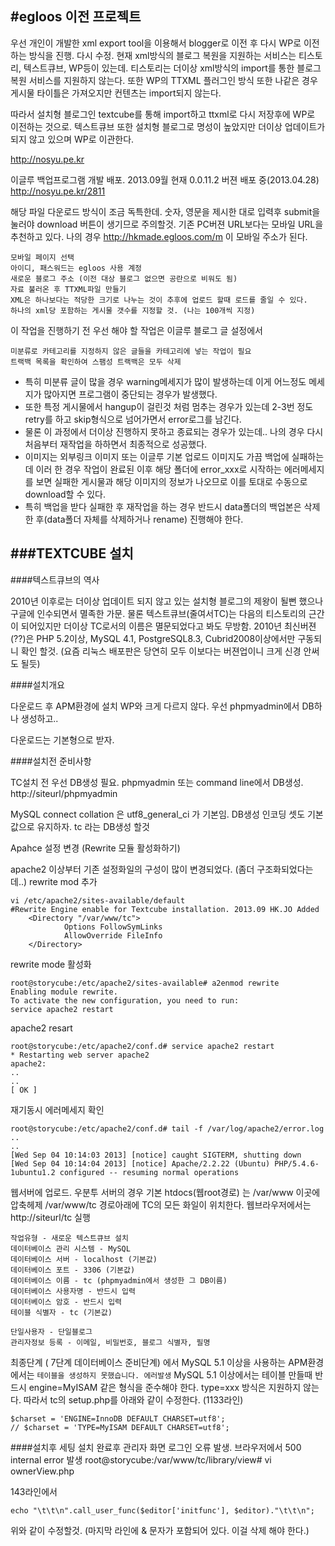 #egloos 이전 프로젝트
---
우선 개인이 개발한 xml export tool을 이용해서 blogger로 이전 후 다시 WP로 이전하는 방식을 진행.
다시 수정.
현재    xml방식의 블로그 복원을 지원하는 서비스는 티스토리, 텍스트큐브,  WP등이 있는데.
티스토리는 더이상  xml방식의  import를 통한 블로그 복원 서비스를 지원하지 않는다.
또한 WP의 TTXML 플러그인 방식 또한 나같은 경우 게시물 타이틀은 가져오지만 컨텐츠는 import되지 않는다.

따라서 설치형 블로그인 textcube를 통해 import하고 ttxml로 다시 저장후에 WP로 이전하는 것으로. 
텍스트큐브 또한 설치형 블로그로 명성이 높았지만 더이상 업데이트가 되지 않고 있으며 WP로 이관한다.

http://nosyu.pe.kr

이글루 백업프로그램 개발 배포.
2013.09월 현재 0.0.11.2 버젼 배포 중(2013.04.28)
http://nosyu.pe.kr/2811

해당 파일 다운로드 방식이 조금 독특한데.   숫자, 영문을 제시한 대로 입력후 submit을 눌러야 download 버튼이 생기므로 주의할것.
기존 PC버젼 URL보다는 모바일 URL을 추천하고 있다. 
나의 경우 http://hkmade.egloos.com/m  이 모바일 주소가 된다. 

	모바일 페이지 선택
	아이디, 패스워드는 egloos 사용 계정
	새로운 블로그 주소 (이전 대상 블로그 없으면 공란으로 비워도 됨)
	자료 불러온 후 TTXML파일 만들기
	XML은 하나보다는 적당한 크기로 나누는 것이 추후에 업로드 할때 로드를 줄일 수 있다. 
	하나의 xml당 포함하는 게시물 갯수를 지정할 것. (나는 100개씩 지정)

이 작업을 진행하기 전 우선 해야 할 작업은  이글루 블로그 글 설정에서 

	미분류로 카테고리를 지정하지 않은 글들을 카테고리에 넣는 작업이 필요
	트랙백 목록을 확인하여 스팸성 트랙백은 모두 삭제

* 특히 미분류 글이 많을 경우 warning메세지가 많이 발생하는데 이게 어느정도 메세지가 많아지면 프로그램이 중단되는 경우가 발생했다.
* 또한 특정 게시물에서 hangup이 걸린것 처럼 멈추는 경우가 있는데 2-3번 정도 retry를 하고 skip형식으로 넘어가면서 error로그를 남긴다. 
* 물론 이 과정에서 더이상 진행하지 못하고 종료되는 경우가 있는데.. 나의 경우 다시 처음부터 재작업을 하하면서 최종적으로 성공했다. 
* 이미지는 외부링크 이미지 또는 이글루 기본 업로드 이미지도 가끔 백업에 실패하는데 이러 한 경우 작업이 완료된 이후 해당 폴더에 error_xxx로 시작하는 에러메세지를 보면 실패한 게시물과 해당 이미지의 정보가 나오므로 이를 토대로 수동으로 download할 수 있다. 
* 특히 백업을 받다 실패한 후 재작업을 하는 경우 반드시 data폴더의 백업본은 삭제한 후(data폴더 자체를 삭제하거나 rename) 진행해야 한다. 

###TEXTCUBE 설치
---
####텍스트큐브의 역사

2010년 이후로는 더이상 업데이트 되지 않고 있는 설치형 블로그의 제왕이 될뻔 했으나 구글에 인수되면서 멸족한 가문.
물론 텍스트큐브(줄여서TC)는 다음의 티스토리의 근간이 되어있지만 더이상 TC로서의 이름은 멸문되었다고 봐도 무방함.
2010년 최신버젼(??)은 PHP 5.2이상, MySQL 4.1, PostgreSQL8.3, Cubrid2008이상에서만 구동되니 확인 할것. (요즘 리눅스 배포판은 당연히 모두 이보다는 버젼업이니 크게 신경 안써도 될듯)

####설치개요

다운로드 후 APM환경에 설치
WP와 크게 다르지 않다. 
우선 phpmyadmin에서 DB하나 생성하고..

다운로드는 기본형으로 받자.

####설치전 준비사항

TC설치 전 우선 DB생성 필요.
phpmyadmin 또는 command line에서 DB생성.
http://siteurl/phpmyadmin

MySQL connect collation 은 utf8_general_ci 가 기본임.
DB생성 인코딩 셋도 기본값으로 유지하자. 
tc  라는 DB생성 할것

Apahce 설정 변경 (Rewrite 모듈 활성화하기)

apache2 이상부터 기존 설정화일의 구성이 많이 변경되었다. (좀더 구조화되었다는데..)
rewrite mod 추가 
 
	vi /etc/apache2/sites-available/default
	#Rewrite Engine enable for Textcube installation. 2013.09 HK.JO Added 
        <Directory "/var/www/tc">   
                Options FollowSymLinks  
                AllowOverride FileInfo   
        </Directory> 

rewrite mode 활성화

	root@storycube:/etc/apache2/sites-available# a2enmod rewrite
	Enabling module rewrite.
	To activate the new configuration, you need to run:
  	service apache2 restart

apache2 resart

	root@storycube:/etc/apache2/conf.d# service apache2 restart
 	* Restarting web server apache2                                                                                                  apache2: 
	..
	..
	[ OK ]

재기동시 에러메세지 확인

	root@storycube:/etc/apache2/conf.d# tail -f /var/log/apache2/error.log
	..
	..
	[Wed Sep 04 10:14:03 2013] [notice] caught SIGTERM, shutting down
	[Wed Sep 04 10:14:04 2013] [notice] Apache/2.2.22 (Ubuntu) PHP/5.4.6-1ubuntu1.2 configured -- resuming normal operations


웹서버에 업로드.
우분투 서버의 경우 기본 htdocs(웹root경로) 는 /var/www 
이곳에 압축헤제 
/var/www/tc 경로아래에 TC의 모든 화일이 위치한다.  웹브라우저에서는 
http://siteurl/tc  실행

	작업유형 - 새로운 텍스트큐브 설치
	데이터베이스 관리 시스템 - MySQL
	데이터베이스 서버 - localhost (기본값)
	데이터베이스 포트 - 3306 (기본값)
	데이터베이스 이름 - tc (phpmyadmin에서 생성한 그 DB이름)
	데이터베이스 사용자명 - 반드시 입력
	데이터베이스 암호 - 반드시 입력
	테이블 식별자 - tc (기본값)
	
	단일사용자 - 단일블로그
	관리자정보 등록 - 이메일, 비밀번호, 블로그 식별자, 필명

최종단계 ( 7단계 데이터베이스 준비단계) 에서 MySQL 5.1 이상을 사용하는 APM환경에서는 `테이블을 생성하지 못했습니다. 에러발생`
MySQL 5.1 이상에서는 테이블 만들때 반드시 engine=MyISAM 같은 형식을 준수해야 한다. type=xxx 방식은 지원하지 않는다. 
따라서 tc의 setup.php를 아래와 같이 수정한다. (1133라인)	

	$charset = 'ENGINE=InnoDB DEFAULT CHARSET=utf8';
	// $charset = 'TYPE=MyISAM DEFAULT CHARSET=utf8';		
	
	
####설치후 세팅
설치 완료후 관리자 화면 로그인 오류 발생. 브라우저에서 500 internal error 발생
root@storycube:/var/www/tc/library/view# vi ownerView.php

143라인에서 

	echo "\t\t\n".call_user_func($editor['initfunc'], $editor)."\t\t\n";
                                 
위와 같이 수정할것.  (마지막 라인에 & 문자가 포함되어 있다. 이걸 삭제 해야 한다.)


